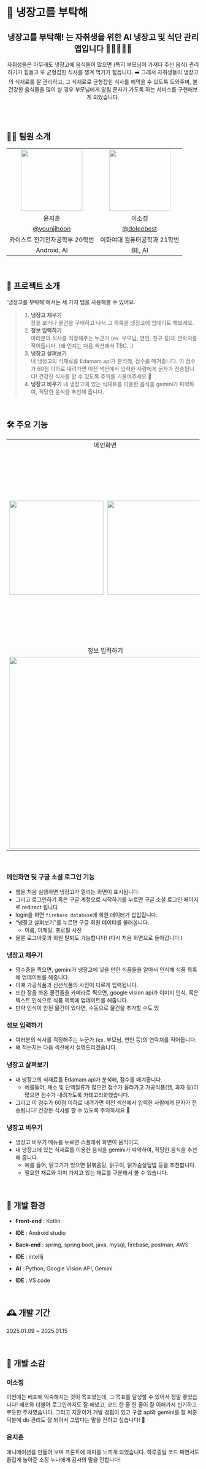 # 🍅 냉장고를 부탁해
<div align="center">
<h2> 냉장고를 부탁해! 는 자취생을 위한 AI 냉장고 및 식단 관리 앱입니다 🍎🍊🍖🥦🍴 </h2>
<p>
자취생들은 아무래도 냉장고에 음식들이 많으면 (특히 부모님이 가져다 주신 음식) 관리하기가 힘들고 또 균형잡힌 식사를 챙겨 먹기가 힘듭니다.
➡️ 그래서 자취생들이 냉장고의 식재료를 잘 관리하고, 그 식재료로 균형잡힌 식사를 해먹을 수 있도록 도와주며,
불건강한 음식들을 많이 살 경우 부모님에게 알림 문자가 가도록 하는 서비스를 구현해보게 되었습니다.
<br> <br>
</p>
    
</div>
<br />

## 🧑‍💻 팀원 소개

  <table>
    <tr>
      <td align="center"><img src="https://github.com/younjihoon.png" width="160"></td>
      <td align="center"><img src="https://github.com/doleebest.png" width="160"></td>
    </tr>
    <tr>
      <td align="center">윤지훈</td>
      <td align="center">이소정</td>
    </tr>
    <tr>
      <td align="center"><a href="https://github.com/younjihoon" target="_blank">@younjihoon</a></td>
      <td align="center"><a href="https://github.com/doleebest" target="_blank" width="160">@doleebest</a></td>
    </tr>
    <tr>
      <td align="center">카이스트 전기전자공학부 20학번</a></td>
      <td align="center">이화여대 컴퓨터공학과 21학번</a></td>
    </tr>
      <tr>
      <td align="center">Android, AI</a></td>
      <td align="center">BE, AI</a></td>
    </tr>
    </tr>
  </table>
  <br>


## 🐶 프로젝트 소개


'냉장고를 부탁해'에서는 세 가지 탭을 사용해볼 수 있어요.

 
> 1. **냉장고 채우기**<br>
장을 보거나 물건을 구매하고 나서 그 목록을 냉장고에 업데이트 해보세요.
> 2. **정보 입력하기**  
여러분의 식사를 걱정해주는 누군가 (ex. 부모님, 연인, 친구 등)의 연락처를 적어둡니다. (왜 인지는 다음 섹션에서 TBC...)
> 3. **냉장고 살펴보기**  
내 냉장고의 식재료를 Edamam api가 분석해, 점수를 매겨줍니다. 이 점수가 60점 이하로 내려가면 이전 섹션에서 입력한 사람에게 문자가 전송됩니다! 건강한 식사를 할 수 있도록 주의를 기울여주세요 🚨
> 4. **냉장고 비우기**
내 냉장고에 있는 식재료를 이용한 음식을 gemini가 파악하여, 적당한 음식을 추천해 줍니다.

<br>

## 🛠 주요 기능
<table>
    <tr>
        <td align="center">메인화면</td>
        <td align="center">냉장고 채우기</td>
    </tr>
    <tr>
        <td align="center">
            <div style="display: flex; gap: 10px; justify-content: center;">
                <img src="https://github.com/user-attachments/assets/27ebe94b-d610-48b0-bc13-71472dfb106b" width="245" />
                <img src="https://github.com/user-attachments/assets/2a8ff57d-e2df-492a-b53f-58dbdeed20ea" width="245" />
            </div>
        </td>
        <td align="center">
            <div style="display: grid; grid-template-columns: repeat(2, 1fr); gap: 10px;">
                <img src="https://github.com/user-attachments/assets/ae9d7c7c-c6c5-48fd-9b33-25158a918742" width="245" />
                <img src="https://github.com/user-attachments/assets/52144df8-aa51-4e17-9203-955652c63604" width="245" />
                <img src="https://github.com/user-attachments/assets/0d3c1d36-2926-4ef6-9464-e9674c6bbcd2" width="245" />
                <img src="https://github.com/user-attachments/assets/670e313d-b9c5-4d8a-8b42-634790cde808" width="245" />
            </div>
        </td>
    </tr>
    <tr>
        <td align="center">정보 입력하기</td>
        <td align="center">냉장고 비우기</td>
    </tr>
    <tr>
        <td align="center">
            <img src="https://github.com/user-attachments/assets/84c49ce6-1fd7-430d-a61a-18fbbfe7719a" width="500" />
        </td>
        <td align="center">
            <div style="display: grid; grid-template-columns: repeat(2, 1fr); gap: 10px;">
                <img src="https://github.com/user-attachments/assets/24b3926f-9f8a-4948-9bce-01815fe691f4" width="245" />
                <img src="https://github.com/user-attachments/assets/dd786376-62b2-4304-b752-1c5f8a72a658" width="245" />
                <img src="https://github.com/user-attachments/assets/30cef6a1-0f9a-4f10-8ae1-4c148c99f668" width="245" />
                <img src="https://github.com/user-attachments/assets/8882b990-6a28-431a-8f94-aad6f87a6963" width="245" />
            </div>
        </td>
    </tr>
</table>



<br>

### 메인화면 및 구글 소셜 로그인 기능
- 웹을 처음 실행하면 냉장고가 열리는 화면이 표시됩니다.
- 그리고 로그인하기 혹은 구글 계정으로 시작하기를 누르면 구글 소셜 로그인 페이지로 redirect 됩니다
- login을 하면 `firebase database`에 회원 데이터가 삽입됩니다.
- “냉장고 살펴보기”를 누르면 구글 회원 데이터를 불러옵니다.
    - 이름, 이메일, 프로필 사진
- 물론 로그아웃과 회원 탈퇴도 가능합니다! (다시 처음 화면으로 돌아갑니다.)<br>

### 냉장고 채우기

- 영수증을 찍으면, gemini가 냉장고에 넣을 만한 식품들을 알아서 인식해 식품 목록에 업데이트를 해줍니다.
- 이때 가공식품과 신선식품의 사진이 다르게 입력됩니다.
- 또한 장을 봐온 물건들을 카메라로 찍으면, google vision api가 이미지 인식, 혹은 텍스트 인식으로 식품 목록에 업데이트를 해줍니다.
- 만약 인식이 안된 물건이 있다면, 수동으로 물건을 추가할 수도 있

### 정보 입력하기

- 여러분의 식사를 걱정해주는 누군가 (ex. 부모님, 연인 등)의 연락처를 적어둡니다.
- 왜 적는지는 다음 섹션에서 설명드리겠습니다.

### 냉장고 살펴보기
- 내 냉장고의 식재료를 Edamam api가 분석해, 점수를 매겨줍니다.
    - 예를들어, 채소 및 단백질류가 많으면 점수가 올라가고 가공식품(캔, 과자 등)이 많으면 점수가 내려가도록 카테고리화했습니다.
- 그리고 이 점수가 60점 이하로 내려가면 이전 섹션에서 입력한 사람에게 문자가 전송됩니다! 건강한 식사를 할 수 있도록 주의하세요 🚨

### 냉장고 비우기
- 냉장고 비우기 메뉴를 누르면 스플래쉬 화면이 움직이고,
- 내 냉장고에 있는 식재료를 이용한 음식을 gemini가 파악하여, 적당한 음식을 추천해 줍니다.
    - 예를 들어, 닭고기가 있으면 닭볶음탕, 닭구이, 닭가슴살덮밥 등을 추천합니다.
    - 필요한 재료와 이미 가지고 있는 재료를 구분해서 볼 수 있습니다.


<br />

## 📖 개발 환경  

- **Front-end** : Kotlin

- **IDE** : Android studio

- **Back-end** : spring, spring boot, java, mysql, firebase, postman, AWS

- **IDE** : intellij

- **AI** : Python, Google Vision API, Gemini

- **IDE** : VS code

<br>

## 🕰️ 개발 기간  
2025.01.09 ~ 2025.01.15


<br />

## 💬 개발 소감
### 이소정

이번에는 배포에 익숙해지는 것이 목표였는데, 그 목표를 달성할 수 있어서 정말 좋았습니다! 배포와 더불어 로그인까지도 잘 해냈고, 코드 한 줄 한 줄이 잘 이해가서 신기하고 뿌듯한 주차였습니다. 그리고 지훈이가 개발 경험이 있고 구글 api와 gemini를 잘 써준 덕분에 db 관리도 잘 되어서 고맙다는 말을 전하고 싶습니다! 🎀

### 윤지훈

애니메이션을 만들어 보며 프론트에 재미를 느끼게 되었습니다. 하루종일 코드 짜면서도 즐겁게 놀아준 소정 누나에게 감사의 말을 전합니다!
